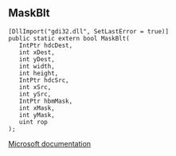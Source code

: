 ## MaskBlt

```
[DllImport("gdi32.dll", SetLastError = true)]
public static extern bool MaskBlt(
   IntPtr hdcDest,
   int xDest,
   int yDest,
   int width,
   int height,
   IntPtr hdcSrc,
   int xSrc,
   int ySrc,
   IntPtr hbmMask,
   int xMask,
   int yMask,
   uint rop
);
```

[Microsoft documentation](https://docs.microsoft.com/en-us/windows/win32/api/wingdi/nf-wingdi-maskblt)
